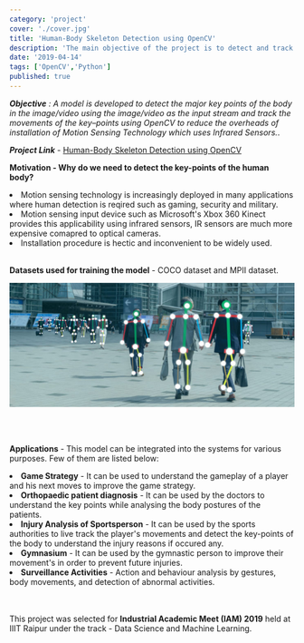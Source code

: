 ```yaml
---
category: 'project'
cover: './cover.jpg'
title: 'Human-Body Skeleton Detection using OpenCV'
description: 'The main objective of the project is to detect and track the major key-points of the human body using OpenCV.'
date: '2019-04-14'
tags: ['OpenCV','Python']
published: true
---
```

_**Objective** : A model is developed to detect the major key points of the body in the image/video using the image/video as the input stream and track the movements of the key–points using OpenCV to reduce the overheads of installation of Motion Sensing Technology which uses Infrared Sensors._.

_**Project Link**_ - <a href="https://github.com/verma-ananya/HumanBody-Skeleton-Detection-using-OpenCV" target="_blank">Human-Body Skeleton Detection using OpenCV</a>

**Motivation - Why do we need to detect the key-points of the human body?** <br/> 

<li> Motion sensing technology is increasingly deployed in many applications where human detection is reqired such as gaming, security and military.

<li> Motion sensing input device such as Microsoft's Xbox 360 Kinect provides this applicability using infrared sensors, IR sensors are much more expensive comapred to optical cameras.

<li> Installation procedure is hectic and inconvenient to be widely used.

<br/>
<br/>

**Datasets used for training the model** - COCO dataset and MPII dataset.

![Human-Body Skeleton Detection ](./detection.jpg)


<br/>
<br/>

**Applications** - This model can be integrated into the systems for various purposes. Few of them are listed below:

<li> <b>Game Strategy</b> - It can be used to understand the gameplay of a player and his next moves to improve the game strategy.

<li> <b>Orthopaedic patient diagnosis</b> - It can be used by the doctors to understand the key points while analysing the body postures of the patients.

<li> <b>Injury Analysis of Sportsperson</b> - It can be used by the sports authorities to live track the player's movements and detect the key-points of the body to understand the injury reasons if occured any.

<li><b>Gymnasium</b> - It can be used by the gymnastic person to improve their movement's in order to prevent future injuries.

<li><b>Surveillance Activities</b> - Action and behaviour analysis by gestures, body movements, and detection of abnormal activities. 

<br/><br/>
This project was selected for <b>Industrial Academic Meet (IAM) 2019</b> held at IIIT Raipur under the track - Data Science and Machine Learning.